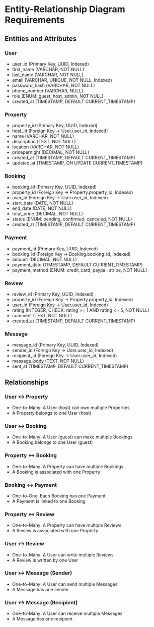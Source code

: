 # Entity-Relationship Diagram Requirements

## Entities and Attributes

### User
- user_id (Primary Key, UUID, Indexed)
- first_name (VARCHAR, NOT NULL)
- last_name (VARCHAR, NOT NULL)
- email (VARCHAR, UNIQUE, NOT NULL, Indexed)
- password_hash (VARCHAR, NOT NULL)
- phone_number (VARCHAR, NULL)
- role (ENUM: guest, host, admin, NOT NULL)
- created_at (TIMESTAMP, DEFAULT CURRENT_TIMESTAMP)

### Property
- property_id (Primary Key, UUID, Indexed)
- host_id (Foreign Key → User.user_id, Indexed)
- name (VARCHAR, NOT NULL)
- description (TEXT, NOT NULL)
- location (VARCHAR, NOT NULL)
- pricepernight (DECIMAL, NOT NULL)
- created_at (TIMESTAMP, DEFAULT CURRENT_TIMESTAMP)
- updated_at (TIMESTAMP, ON UPDATE CURRENT_TIMESTAMP)

### Booking
- booking_id (Primary Key, UUID, Indexed)
- property_id (Foreign Key → Property.property_id, Indexed)
- user_id (Foreign Key → User.user_id, Indexed)
- start_date (DATE, NOT NULL)
- end_date (DATE, NOT NULL)
- total_price (DECIMAL, NOT NULL)
- status (ENUM: pending, confirmed, canceled, NOT NULL)
- created_at (TIMESTAMP, DEFAULT CURRENT_TIMESTAMP)

### Payment
- payment_id (Primary Key, UUID, Indexed)
- booking_id (Foreign Key → Booking.booking_id, Indexed)
- amount (DECIMAL, NOT NULL)
- payment_date (TIMESTAMP, DEFAULT CURRENT_TIMESTAMP)
- payment_method (ENUM: credit_card, paypal, stripe, NOT NULL)

### Review
- review_id (Primary Key, UUID, Indexed)
- property_id (Foreign Key → Property.property_id, Indexed)
- user_id (Foreign Key → User.user_id, Indexed)
- rating (INTEGER, CHECK: rating >= 1 AND rating <= 5, NOT NULL)
- comment (TEXT, NOT NULL)
- created_at (TIMESTAMP, DEFAULT CURRENT_TIMESTAMP)

### Message
- message_id (Primary Key, UUID, Indexed)
- sender_id (Foreign Key → User.user_id, Indexed)
- recipient_id (Foreign Key → User.user_id, Indexed)
- message_body (TEXT, NOT NULL)
- sent_at (TIMESTAMP, DEFAULT CURRENT_TIMESTAMP)

## Relationships

### User ↔ Property
- One-to-Many: A User (host) can own multiple Properties
- A Property belongs to one User (host)

### User ↔ Booking
- One-to-Many: A User (guest) can make multiple Bookings
- A Booking belongs to one User (guest)

### Property ↔ Booking
- One-to-Many: A Property can have multiple Bookings
- A Booking is associated with one Property

### Booking ↔ Payment
- One-to-One: Each Booking has one Payment
- A Payment is linked to one Booking

### Property ↔ Review
- One-to-Many: A Property can have multiple Reviews
- A Review is associated with one Property

### User ↔ Review
- One-to-Many: A User can write multiple Reviews
- A Review is written by one User

### User ↔ Message (Sender)
- One-to-Many: A User can send multiple Messages
- A Message has one sender

### User ↔ Message (Recipient)
- One-to-Many: A User can receive multiple Messages
- A Message has one recipient